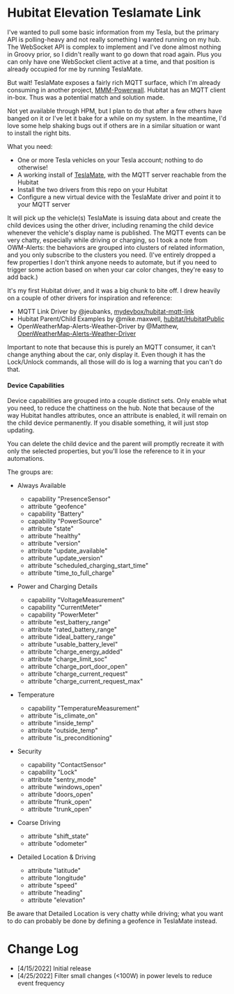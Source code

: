 # Hubitat Elevation Teslamate Link

I've wanted to pull some basic information from my Tesla, but the primary API is
polling-heavy and not really something I wanted running on my hub. The WebSocket
API is complex to implement and I've done almost nothing in Groovy prior, so I
didn't really want to go down that road again. Plus you can only have one
WebSocket client active at a time, and that position is already occupied for me
by running TeslaMate.

But wait! TeslaMate exposes a fairly rich MQTT surface, which I'm already
consuming in another project,
[MMM-Powerwall](https://github.com/MikeBishop/MMM-Powerwall). Hubitat has an
MQTT client in-box. Thus was a potential match and solution made.

Not yet available through HPM, but I plan to do that after a few others have
banged on it or I've let it bake for a while on my system. In the meantime, I'd
love some help shaking bugs out if others are in a similar situation or want to
install the right bits.

What you need:

- One or more Tesla vehicles on your Tesla account; nothing to do otherwise!
- A working install of [TeslaMate](https://github.com/adriankumpf/teslamate),
  with the MQTT server reachable from the Hubitat
- Install the two drivers from this repo on your Hubitat
- Configure a new virtual device with the TeslaMate driver and point it to your
  MQTT server

It will pick up the vehicle(s) TeslaMate is issuing data about and create the
child devices using the other driver, including renaming the child device
whenever the vehicle's display name is published. The MQTT events can be very
chatty, especially while driving or charging, so I took a note from OWM-Alerts:
the behaviors are grouped into clusters of related information, and you only
subscribe to the clusters you need. (I've entirely dropped a few properties I
don't think anyone needs to automate, but if you need to trigger some action
based on when your car color changes, they're easy to add back.)

It's my first Hubitat driver, and it was a big chunk to bite off. I drew heavily
on a couple of other drivers for inspiration and reference:

- MQTT Link Driver by @jeubanks, [mydevbox/hubitat-mqtt-link](https://github.com/mydevbox/hubitat-mqtt-link)
- Hubitat Parent/Child Examples by @mike.maxwell, [hubitat/HubitatPublic](https://github.com/hubitat/HubitatPublic/)
- OpenWeatherMap-Alerts-Weather-Driver by @Matthew, [OpenWeatherMap-Alerts-Weather-Driver](https://community.hubitat.com/t/openweathermap-alerts-weather-driver/38249)

Important to note that because this is purely an MQTT consumer, it can't change
anything about the car, only display it. Even though it has the Lock/Unlock
commands, all those will do is log a warning that you can't do that.

#### Device Capabilities

Device capabilities are grouped into a couple distinct sets.  Only enable
what you need, to reduce the chattiness on the hub.  Note that because of the
way Hubitat handles attributes, once an attribute is enabled, it will remain
on the child device permanently.  If you disable something, it will just stop
updating.

You can delete the child device and the parent will promptly recreate it with
only the selected properties, but you'll lose the reference to it in your
automations.

The groups are:

- Always Available
   - capability "PresenceSensor"
   - attribute "geofence"
   - capability "Battery"
   - capability "PowerSource"
   - attribute "state"
   - attribute "healthy"
   - attribute "version"
   - attribute "update_available"
   - attribute "update_version"
   - attribute "scheduled_charging_start_time"
   - attribute "time_to_full_charge"

- Power and Charging Details
   - capability "VoltageMeasurement"
   - capability "CurrentMeter"
   - capability "PowerMeter"
   - attribute "est_battery_range"
   - attribute "rated_battery_range"
   - attribute "ideal_battery_range"
   - attribute "usable_battery_level"
   - attribute "charge_energy_added"
   - attribute "charge_limit_soc"
   - attribute "charge_port_door_open"
   - attribute "charge_current_request"
   - attribute "charge_current_request_max"

- Temperature
   - capability "TemperatureMeasurement"
   - attribute "is_climate_on"
   - attribute "inside_temp"
   - attribute "outside_temp"
   - attribute "is_preconditioning"

- Security
   - capability "ContactSensor"
   - capability "Lock"
   - attribute "sentry_mode"
   - attribute "windows_open"
   - attribute "doors_open"
   - attribute "frunk_open"
   - attribute "trunk_open"

- Coarse Driving
   - attribute "shift_state"
   - attribute "odometer"

- Detailed Location & Driving
   - attribute "latitude"
   - attribute "longitude"
   - attribute "speed"
   - attribute "heading"
   - attribute "elevation"

Be aware that Detailed Location is very chatty while driving; what you want to
do can probably be done by defining a geofence in TeslaMate instead.


# Change Log

* [4/15/2022] Initial release
* [4/25/2022] Filter small changes (<100W) in power levels to reduce event
  frequency

